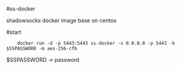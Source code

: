 #ss-docker

shadowsocks docker image base on centos

#start

```
	docker run -d -p 5443:5443 ss-docker -s 0.0.0.0 -p 5443 -k $SSPASSWORD -m aes-256-cfb
```

$SSPASSWORD  -> password

